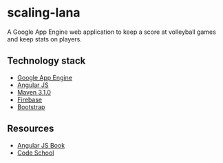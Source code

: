 scaling-lana
============

A Google App Engine web application to keep a score at volleyball games and keep stats on players.

## Technology stack
- [Google App Engine][1]
- [Angular JS][4]
- [Maven 3.1.0][9]
- [Firebase][15]
- [Bootstrap][5]

## Resources
- [Angular JS Book][13]
- [Code School][14]



[1]: https://developers.google.com/appengine
[2]: http://java.com/en/
[3]: https://localhost:8888/
[4]: https://angularjs.org/
[5]: http://getbootstrap.com/2.3.2/
[6]: http://chieffancypants.github.io/angular-hotkeys/
[7]: http://momentjs.com/
[8]: http://angular-ui.github.io/bootstrap/
[9]: http://maven.apache.org/
[10]: http://angular-ui.github.io/bootstrap/
[11]: http://imsky.github.io/holder
[12]: https://material.angularjs.org
[13]: http://www.angularjsbook.com/
[14]: https://www.codeschool.com/paths/javascript#angular-js
[15]: https://www.firebase.com
